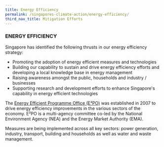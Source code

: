 ```yaml
---
title: Energy Efficiency
permalink: /singapores-climate-action/energy-efficiency/
third_nav_title: Mitigation Efforts
---
```


### ENERGY EFFICIENCY

Singapore has identified the following thrusts in our energy efficiency strategy:

* Promoting the adoption of energy efficient measures and technologies
* Building our capability to sustain and drive energy efficiency efforts and developing a local knowledge base in energy management    
* Raising awareness amongst the public, households and industry / businesses  
* Supporting research and development efforts to enhance Singapore's capability in energy efficient technologies

The [<a href="http://www.e2singapore.gov.sg/" target="_blank">Energy Efficient Programme Office (E²PO)</a>](http://www.e2singapore.gov.sg/) was established in 2007 to drive energy efficiency improvements in the various sectors of the economy. E²PO is a multi-agency committee co-led by the National Environment Agency (NEA) and the Energy Market Authority (EMA).

Measures are being implemented across all key sectors: power generation, industry, transport, building and households as well as water and waste management.
